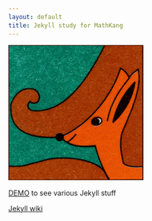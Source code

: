 ```yaml
---
layout: default
title: Jekyll study for MathKang
---
```


[![Kanga](img/kanga.png)](logomix)

[DEMO](demo) to see various Jekyll stuff

[Jekyll wiki](https://github.com/mathkang/Jekyll/wiki)
